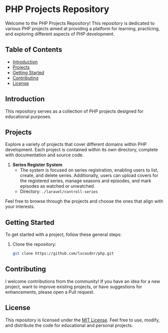 # PHP Projects Repository

Welcome to the PHP Projects Repository! This repository is dedicated to various PHP projects aimed at providing a platform for learning, practicing, and exploring different aspects of PHP development.

## Table of Contents
- [Introduction](#introduction)
- [Projects](#projects)
- [Getting Started](#getting-started)
- [Contributing](#contributing)
- [License](#license)

## Introduction
This repository serves as a collection of PHP projects designed for educational purposes.

## Projects
Explore a variety of projects that cover different domains within PHP development. Each project is contained within its own directory, complete with documentation and source code.

1. **Series Register System**
   - The system is focused on series registration, enabling users to list, create, and delete series. Additionally, users can upload covers for the registered series, manage seasons and episodes, and mark episodes as watched or unwatched.
   - Directory: `./laravel/controll-series`



Feel free to browse through the projects and choose the ones that align with your interests.

## Getting Started
To get started with a project, follow these general steps:

1. Clone the repository:
   ```bash
   git clone https://github.com/lucasdnr/php.git

## Contributing
I welcome contributions from the community! If you have an idea for a new project, want to improve existing projects, or have suggestions for enhancements, please open a Pull request.

## License
This repository is licensed under the [MIT License](https://opensource.org/license/mit/). Feel free to use, modify, and distribute the code for educational and personal projects.